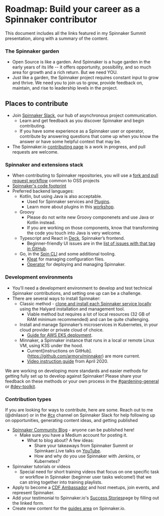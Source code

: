 # Roadmap: Build your career as a Spinnaker contributor

This document includes all the links featured in my Spinnaker Summit presentation, along with a summary of the content.

### The Spinnaker garden
- Open Source is like a garden. And Spinnaker is a huge garden in the early years of its life -- it offers opportunity,  possibility, and so much area for growth and a rich return. But we need YOU. 
- Just like a garden, the Spinnaker project requires constant input to grow and thrive. We need you to join us to grow, provide feedback on, maintain, and rise to leadership levels in the project. 

## Places to contribute
- Join [Spinnaker Slack](http://join.spinnaker.io), our hub of asynchronous project communication.
  - Learn and get feedback as you discover Spinnaker and begin contributing. 
  - If you have some experience as a Spinnaker user or operator, contribute by answering questions that come up when you know the answer or have some helpful context that may be.
- The Spinnaker.io [contributing page](https://spinnaker.io/community/contributing/) is a work in progress, and pull requests are welcome.

### Spinnaker and extensions stack
- When contributing to Spinnaker repositories, you will use a [fork and pull request workflow](https://gist.github.com/Chaser324/ce0505fbed06b947d962) common to OSS projects
- [Spinnaker's code footprint](https://spinnaker.io/community/contributing/back-end-code/)
- Preferred backend languages: 
  - Kotlin, but using Java is also acceptable.
    - Used for Spinnaker services and [Plugins](https://spinnaker.io/guides/developer/plugin-creators/overview/). 
    - Learn more about plugins in this [workshop](https://youtu.be/K7Ihskerk84).
  - Groovy 
    - Please do not write new Groovy componenets and use Java or Kotlin instead.
    - If you are working on those components, know that transforming the code you touch into Java is very welcome.
  - Typescript and React in [Deck](https://github.com/spinnaker/deck), Spinnaker’s frontend. 
    - Beginner-friendly UI issues are in the [list of issues with that tag in GitHub](https://github.com/spinnaker/spinnaker/issues?q=is%3Aopen+is%3Aissue+label%3A%22beginner+friendly%22).
  - Go, in the [Spin CLI](https://github.com/spinnaker/spin) and some additional tooling.
    - [Kleat](https://github.com/spinnaker/kleat) for managing configuration files.
    - [Operator](https://github.com/armory/spinnaker-operator) for deploying and managing Spinnaker.

### Development environments
- You’ll need a development environment to develop and test technical Spinnaker contributions, and setting one up can be a challenge.
- There are several ways to install Spinnaker:
  - Classic method - [clone and install each Spinnaker service locally](https://spinnaker.io/guides/developer/dev-env/getting-set-up/) using the Halyard installation and management tool. 
    - Viable method but requires a lot of local resources (32 GB of RAM minimum recommended) and can be quite challenging. 
  - Install and manage Spinnaker’s microservices in Kubernetes, in your cloud provider or private cloud of choice. 
    - [Guide for AWS EKS deployment](https://spinnaker.io/community/gardening/spin-contrib/).
  - Minnaker, a Spinnaker instance that runs in a local or remote Linux VM, using K3S under the hood. 
    - Current[instructions on GitHub].(https://github.com/armory/minnaker) are more current.
    - [Video instruction guide](https://github.com/armory/minnaker) from April 2020.
    
We are working on developing more standards and easier methods for getting fully set up to develop against Spinnaker! Please share your feedback on these methods or your own process in the [#gardening-general](https://spinnakerteam.slack.com/archives/CV4A90DPF) or [#dev-toolkit](https://spinnakerteam.slack.com/archives/C011LUJ0UQJ).

### Contribution types
If you are looking for ways to contribute, here are some. Reach out to me (@dnilasor) or in the [#cx](https://spinnakerteam.slack.com/archives/C01BL8MCLA2) channel on Spinnaker Slack for help following up on opportunities, generating content ideas, and getting published

- [Spinnaker Community Blog](https://blog.spinnaker.io/) - anyone can be published here!
  - Make sure you have a Medium account for posting it. 
    - What to blog about? A few ideas:
      - Share your takeaways from Spinnaker Summit or Spinnkaer.Live talks on [YouTube](https://www.youtube.com/channel/UCcxQbw8kT1-FRhFhO2QCetg/). 
      - How and why do you use Spinnaker with Jenkins, or Kubernetes?
- Spinnaker tutorials or videos
  - Special need for short training videos that focus on one specific task or workflow in Spinnaker (beginner user tasks welcome!) that we can string together into training playlists.  
- Apply to become a [CDF Ambassador](https://cd.foundation/ambassador-program-overview-application/community-ambassador-cohort20/) and host meetups, join events, and represent Spinnaker.
- Add your testimonial to Spinnaker.io's [Success Stories](https://spinnaker.io/success-stories/)page by filling out the linked form. 
- Create new content for the [guides area](https://spinnaker.io/guides/) on Spinnaker.io.
